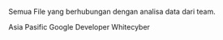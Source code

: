 Semua File yang berhubungan dengan analisa data dari team.

Asia Pasific Google Developer
Whitecyber

